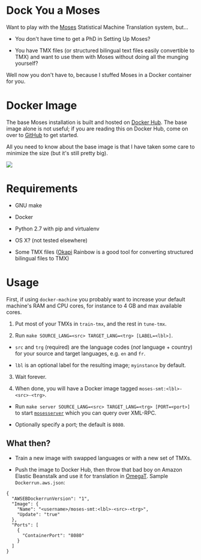# Dock You a Moses

Want to play with the [Moses](http://www.statmt.org/moses/)
Statistical Machine Translation system, but...

- You don't have time to get a PhD in Setting Up Moses?

- You have TMX files (or structured bilingual text files easily convertible to
  TMX) and want to use them with Moses without doing all the munging yourself?

Well now you don't have to, because I stuffed Moses in a Docker container for
you.

# Docker Image

The base Moses installation is built and hosted on [Docker
Hub](https://hub.docker.com/r/amake/moses-base/). The base image alone
is not useful; if you are reading this on Docker Hub, come on over to
[GitHub](https://github.com/amake/moses-smt) to get started.

All you need to know about the base image is that I have taken some
care to minimize the size (but it's still pretty big).

[![](https://imagelayers.io/badge/amake/moses-smt:base.svg)](https://imagelayers.io/?images=amake/moses-smt:base 'Get your own badge on imagelayers.io')

# Requirements

- GNU make

- Docker

- Python 2.7 with pip and virtualenv

- OS X? (not tested elsewhere)

- Some TMX files ([Okapi](http://okapi.opentag.com/) Rainbow is a good tool for
  converting structured bilingual files to TMX)

# Usage

First, if using `docker-machine` you probably want to increase your default
machine's RAM and CPU cores, for instance to 4 GB and max available cores.

1. Put most of your TMXs in `train-tmx`, and the rest in `tune-tmx`.

2. Run `make SOURCE_LANG=<src> TARGET_LANG=<trg> [LABEL=<lbl>]`.

  - `src` and `trg` (required) are the language codes (*not* language + country)
    for your source and target languages, e.g. `en` and `fr`.

  - `lbl` is an optional label for the resulting image; `myinstance` by default.

3. Wait forever.

4. When done, you will have a Docker image tagged `moses-smt:<lbl>-<src>-<trg>`.

  - Run `make server SOURCE_LANG=<src> TARGET_LANG=<trg> [PORT=<port>]` to start
    [`mosesserver`](http://www.statmt.org/moses/?n=Advanced.Moses#ntoc1) which
    you can query over XML-RPC.

  - Optionally specify a port; the default is `8080`.

## What then?

- Train a new image with swapped languages or with a new set of TMXs.

- Push the image to Docker Hub, then throw that bad boy on Amazon
  Elastic Beanstalk and use it for translation in
  [OmegaT](https://github.com/amake/omegat-moses-mt). Sample
  `Dockerrun.aws.json`:

```
{
  "AWSEBDockerrunVersion": "1",
  "Image": {
    "Name": "<username>/moses-smt:<lbl>-<src>-<trg>",
    "Update": "true"
  },
  "Ports": [
    {
      "ContainerPort": "8080"
    }
  ]
}
```